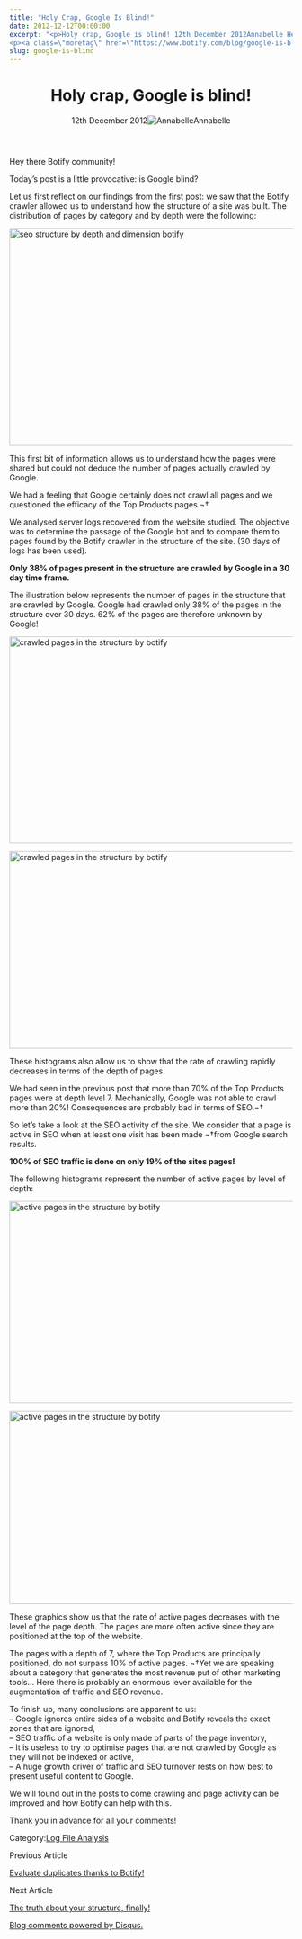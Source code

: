 ```yaml
---
title: "Holy Crap, Google Is Blind!"
date: 2012-12-12T00:00:00
excerpt: "<p>Holy crap, Google is blind! 12th December 2012Annabelle Hey there Botify community! Today&#8217;s post is a little provocative: is Google blind? Let us first reflect on our findings from the first post: we saw that the Botify crawler allowed us to understand how the structure of a site was built. The distribution of pages by&hellip; </p>
<p><a class=\"moretag\" href=\"https://www.botify.com/blog/google-is-blind\">Read the full article</a></p>"
slug: google-is-blind
---
```


<header class="text-center">
<h1 class="font-internacional font-regular normal text-header-one leading-header-one text-typography-accent-2">Holy crap, Google is blind!</h1>
<div class="flex items-center justify-center my-3"><span class="mr-1 font-internacional font-regular normal text-base leading-none text-typography-primary-lighter">12th December 2012</span><img decoding="async" alt="Annabelle" class="rounded-full w-10 h-10" src="//images.ctfassets.net/tp56mevc46jo/2fCkDEsbiQSWGIkcWs40mG/e548033eda97a957ca690bdc814ed048/HS-PNG-100x100-Annabelle_Bouard.png"><span class="ml-1 font-internacional font-regular normal text-base leading-none text-typography-primary">Annabelle</span></div>
</header>
<p><span class="font-roboto font-regular normal text-base leading-none Markdown__Container"></span></p>
<p>Hey there Botify community!</p>
<p>Today&#8217;s post is a little provocative: is Google blind?</p>
<p>Let us first reflect on our findings from the first post: we saw that the Botify crawler allowed us to understand how the structure of a site was built. The distribution of pages by category and by depth were the following:</p>
<p><img decoding="async" alt="seo structure by depth and dimension botify" src="https://gm01botify.wpengine.com/wp-content/uploads/2020/01/depth-dimension_8.png" style="cursor: default; width: 579.0944309927361px; height: 387px; float: none; margin: 0px;"></p>
<p>This first bit of information allows us to understand how the pages were shared but could not deduce the number of pages actually crawled by Google.</p>
<p>We had a feeling that Google certainly does not crawl all pages and we questioned the efficacy of the Top Products pages.¬†</p>
<p>We analysed server logs recovered from the website studied. The objective was to determine the passage of the Google bot and to compare them to pages found by the Botify crawler in the structure of the site. (30 days of logs has been used).</p>
<p><b>Only 38% of pages present in the structure are crawled by Google in a 30 day time frame.</b></p>
<p>The illustration below represents the number of pages in the structure that are crawled by Google. Google had crawled only 38% of the pages in the structure over 30 days. 62% of the pages are therefore unknown by Google!</p>
<p><img decoding="async" alt="crawled pages in the structure by botify" src="https://gm01botify.wpengine.com/wp-content/uploads/2020/01/crawled-pages_2.png" style="cursor: default; width: 560.0437158469946px; height: 368px; float: none; margin: 0px;"></p>
<p><img decoding="async" alt="crawled pages in the structure by botify" src="https://gm01botify.wpengine.com/wp-content/uploads/2020/01/crawled-pages-pct_3.png" style="cursor: default; width: 539.296875px; height: 351px; float: none; margin: 0px;"></p>
<p>These histograms also allow us to show that the rate of crawling rapidly decreases in terms of the depth of pages.</p>
<p>We had seen in the previous post that more than 70% of the Top Products pages were at depth level 7. Mechanically, Google was not able to crawl more than 20%! Consequences are probably bad in terms of SEO.¬†</p>
<p>So let&#8217;s take a look at the SEO activity of the site. We consider that a page is active in SEO when at least one visit has been made ¬†from Google search results.</p>
<p><b>100% of SEO traffic is done on only 19% of the sites pages!</b></p>
<p>The following histograms represent the number of active pages by level of depth:</p>
<p><img decoding="async" alt="active pages in the structure by botify" src="https://gm01botify.wpengine.com/wp-content/uploads/2020/01/actoive-page_3.png" style="cursor: default; width: 556.5062695924765px; height: 359px; float: none; margin: 0px;"></p>
<p><img decoding="async" alt="active pages in the structure by botify" src="https://gm01botify.wpengine.com/wp-content/uploads/2020/01/active-pages-pct_3.png" style="cursor: default; width: 543.7846153846153px; height: 344px; float: none; margin: 0px;"></p>
<p>These graphics show us that the rate of active pages decreases with the level of the page depth. The pages are more often active since they are positioned at the top of the website.</p>
<p>The pages with a depth of 7, where the Top Products are principally positioned, do not surpass 10% of active pages. ¬†Yet we are speaking about a category that generates the most revenue put of other marketing tools&#8230; Here there is probably an enormous lever available for the augmentation of traffic and SEO revenue.</p>
<p>To finish up, many conclusions are apparent to us:<br />
&#8211; Google ignores entire sides of a website and Botify reveals the exact zones that are ignored,<br />
&#8211; SEO traffic of a website is only made of parts of the page inventory,<br />
&#8211; It is useless to try to optimise pages that are not crawled by Google as they will not be indexed or active,<br />
&#8211; A huge growth driver of traffic and SEO turnover rests on how best to present useful content to Google.</p>
<p>We will found out in the posts to come crawling and page activity can be improved and how Botify can help with this.</p>
<p>Thank you in advance for all your comments!</p>
<div class="tags leading-big border-t border-b border-brand-quaternary-lighter mt-4"><span class="mr-1 font-roboto font-regular normal text-base leading-none">Category:</span><span><a class="uppercase text-typography-accent-1" href="/platform/botify-analytics/loganalyzer">Log File Analysis</a></span></div>
<footer class="flex justify-center my-5 mx-5">
<div class="mr-1 w-1/2 text-right">
<p><span class="font-internacional font-regular normal text-base leading-none text-typography-primary">Previous Article</span></p>
<p><a class="inline-block mt-2" href="/blog/evaluate-duplicates-thanks-botify"><span class="font-roboto font-regular normal text-base leading-none text-typography-accent-4">Evaluate duplicates thanks to Botify!</span></a></p>
</div>
<div class="ml-1 w-1/2">
<p><span class="font-internacional font-regular normal text-base leading-none text-typography-primary">Next Article</span></p>
<p><a class="inline-block mt-2" href="/blog/seo-structure"><span class="font-roboto font-regular normal text-base leading-none text-typography-accent-4">The truth about your structure, finally!</span></a></p>
</div>
</footer>
<div shortname="botify" title="Holy crap, Google is blind!" url="https://www.botify.com/blog/google-is-blind">
<div id="disqus_thread_old"></div>
<p><a class="dsq-brlink" href="http://disqus.com">Blog comments powered by <span class="logo-disqus">Disqus</span>.</a></p>
</div>
